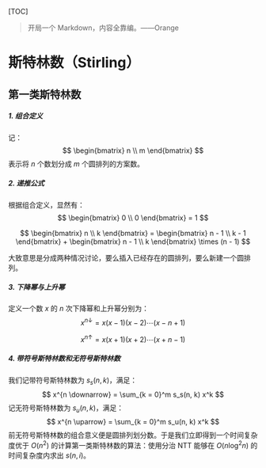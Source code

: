 [TOC]

> 开局一个 Markdown，内容全靠编。——Orange

# 斯特林数（Stirling）

## 第一类斯特林数

##### 1. 组合定义

记：
$$
\begin{bmatrix} n \\ m \end{bmatrix}
$$
表示将 $n$ 个数划分成 $m$ 个圆排列的方案数。

##### 2. 递推公式

根据组合定义，显然有：
$$
\begin{bmatrix} 0 \\ 0 \end{bmatrix} = 1
$$

$$
\begin{bmatrix} n \\ k \end{bmatrix} =
\begin{bmatrix} n - 1 \\ k - 1 \end{bmatrix} +
\begin{bmatrix} n - 1 \\ k \end{bmatrix} \times (n - 1)
$$

大致意思是分成两种情况讨论，要么插入已经存在的圆排列，要么新建一个圆排列。

##### 3. 下降幂与上升幂 

定义一个数 $x$ 的 $n$ 次下降幂和上升幂分别为：
$$
x^{n \downarrow} = x(x - 1)(x - 2) \cdots (x - n + 1)
$$

$$
x^{n \uparrow} = x(x + 1)(x + 2) \cdots (x + n - 1)
$$

##### 4. 带符号斯特林数和无符号斯特林数

我们记带符号斯特林数为 $s_s(n, k)$，满足：
$$
x^{n \downarrow} = \sum_{k = 0}^m s_s(n, k) x^k
$$
记无符号斯特林数为 $s_u(n, k)$，满足：
$$
x^{n \uparrow} = \sum_{k = 0}^m s_u(n, k) x^k
$$
前无符号斯特林数的组合意义便是圆排列划分数。于是我们立即得到一个时间复杂度优于 $O(n^2)$ 的计算第一类斯特林数的算法：使用分治 NTT 能够在 $O(n \log^2 n)$ 的时间复杂度内求出 $s(n, i)$。